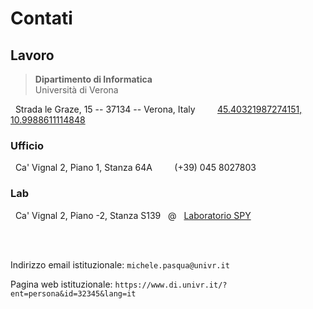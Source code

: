 # Contati


## Lavoro

> **Dipartimento di Informatica** <br> Università di Verona

<i class="fas fa-location-arrow"></i> &nbsp; Strada le Graze, 15 -- 37134 -- Verona, Italy &nbsp; &nbsp; &nbsp;
<i class="fas fa-map-marker-alt"></i> &nbsp; [45.40321987274151, 10.9988611114848](https://goo.gl/maps/2TrBK2TTtGj3vU63A)

### Ufficio

<i class="fas fa-briefcase"></i> &nbsp; Ca' Vignal 2, Piano 1, Stanza 64A &nbsp; &nbsp; &nbsp; <i class="fas fa-phone"></i> &nbsp; (+39) 045 8027803

### Lab

<i class="fas fa-server"></i> &nbsp; Ca' Vignal 2, Piano -2, Stanza S139 &nbsp; @ &nbsp; [Laboratorio SPY](https://www.di.univr.it/?ent=bibliocr&id=71&tipobc=4&lang=it)

<br><br>

Indirizzo email istituzionale:
`michele.pasqua@univr.it` <a href="mailto:michele.pasqua@univr.it" target="_blank" rel="noopener noreferrer"><i class="fas fa-envelope"></i></a>

Pagina web istituzionale:
`https://www.di.univr.it/?ent=persona&id=32345&lang=it` <a href="https://www.di.univr.it/?ent=persona&id=32345&lang=it" target="_blank" rel="noopener noreferrer"><i class="fas fa-link"></i></a>

<br><br>


